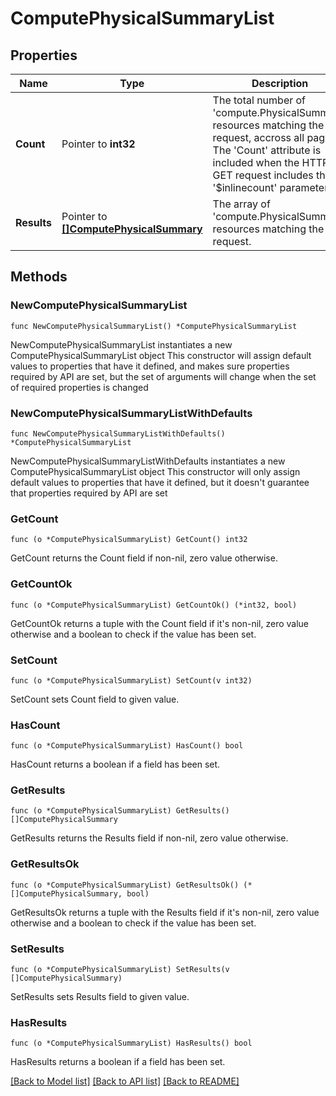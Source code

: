 # ComputePhysicalSummaryList

## Properties

Name | Type | Description | Notes
------------ | ------------- | ------------- | -------------
**Count** | Pointer to **int32** | The total number of &#39;compute.PhysicalSummary&#39; resources matching the request, accross all pages. The &#39;Count&#39; attribute is included when the HTTP GET request includes the &#39;$inlinecount&#39; parameter. | [optional] 
**Results** | Pointer to [**[]ComputePhysicalSummary**](compute.PhysicalSummary.md) | The array of &#39;compute.PhysicalSummary&#39; resources matching the request. | [optional] 

## Methods

### NewComputePhysicalSummaryList

`func NewComputePhysicalSummaryList() *ComputePhysicalSummaryList`

NewComputePhysicalSummaryList instantiates a new ComputePhysicalSummaryList object
This constructor will assign default values to properties that have it defined,
and makes sure properties required by API are set, but the set of arguments
will change when the set of required properties is changed

### NewComputePhysicalSummaryListWithDefaults

`func NewComputePhysicalSummaryListWithDefaults() *ComputePhysicalSummaryList`

NewComputePhysicalSummaryListWithDefaults instantiates a new ComputePhysicalSummaryList object
This constructor will only assign default values to properties that have it defined,
but it doesn't guarantee that properties required by API are set

### GetCount

`func (o *ComputePhysicalSummaryList) GetCount() int32`

GetCount returns the Count field if non-nil, zero value otherwise.

### GetCountOk

`func (o *ComputePhysicalSummaryList) GetCountOk() (*int32, bool)`

GetCountOk returns a tuple with the Count field if it's non-nil, zero value otherwise
and a boolean to check if the value has been set.

### SetCount

`func (o *ComputePhysicalSummaryList) SetCount(v int32)`

SetCount sets Count field to given value.

### HasCount

`func (o *ComputePhysicalSummaryList) HasCount() bool`

HasCount returns a boolean if a field has been set.

### GetResults

`func (o *ComputePhysicalSummaryList) GetResults() []ComputePhysicalSummary`

GetResults returns the Results field if non-nil, zero value otherwise.

### GetResultsOk

`func (o *ComputePhysicalSummaryList) GetResultsOk() (*[]ComputePhysicalSummary, bool)`

GetResultsOk returns a tuple with the Results field if it's non-nil, zero value otherwise
and a boolean to check if the value has been set.

### SetResults

`func (o *ComputePhysicalSummaryList) SetResults(v []ComputePhysicalSummary)`

SetResults sets Results field to given value.

### HasResults

`func (o *ComputePhysicalSummaryList) HasResults() bool`

HasResults returns a boolean if a field has been set.


[[Back to Model list]](../README.md#documentation-for-models) [[Back to API list]](../README.md#documentation-for-api-endpoints) [[Back to README]](../README.md)


